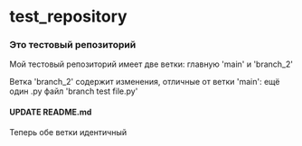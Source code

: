 # test_repository
 
### Это тестовый репозиторий

Мой тестовый репозиторий имеет две ветки: главную 'main' и 'branch_2'

Ветка 'branch_2' содержит изменения, отличные от ветки 'main': ещё один .py файл 'branch test file.py'

#### UPDATE README.md
Теперь обе ветки идентичный